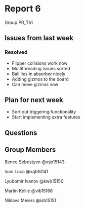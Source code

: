 # Report 6

Group PR_Th1

## Issues from last week 

### Resolved

* Flipper collisions work now
* Multithreading issues sorted
* Ball lies in absorber nicely
* Adding gizmos to the board
* Can move gizmos now

## Plan for next week

* Sort out triggering functionality
* Start implementing extra features


## Questions


## Group Members

Bence Sebestyen @xsb15143

Ioan Luca @xqb16141

Lyubomir Ivanov @kwb15150

Martin Kollie @vib15168

Niklavs Meiers @isb15151

